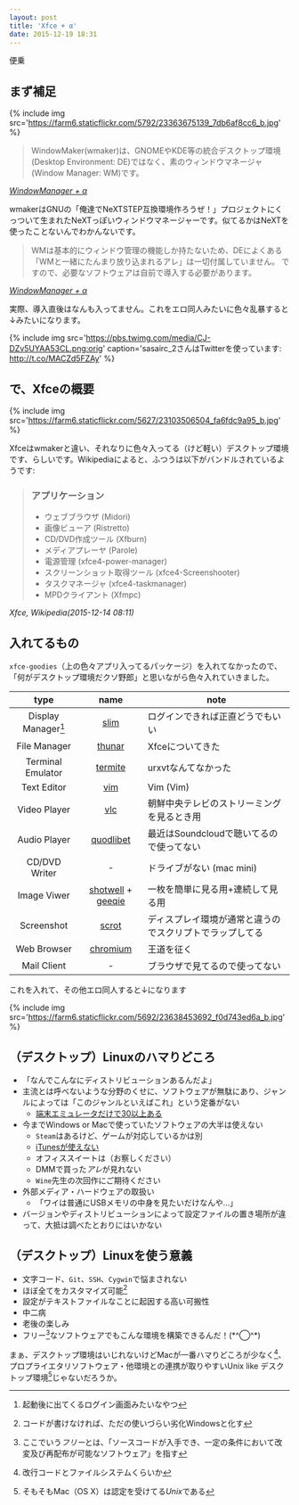```yaml
---
layout: post
title: 'Xfce + α'
date: 2015-12-19 18:31
---
```


便乗

## <i class="fa fa-comment-o fa-fw"></i> まず補足

{% include img src='https://farm6.staticflickr.com/5792/23363675139_7db6af8cc6_b.jpg' %}

> WindowMaker(wmaker)は、GNOMEやKDE等の統合デスクトップ環境(Desktop Environment: DE)ではなく、素のウィンドウマネージャ(Window Manager: WM)です。
>
<cite><a href="https://gist.github.com/sasairc/890e4587f6b9704f2fe3">WindowManager + α</a></cite>

wmakerはGNUの「俺達でNeXTSTEP互換環境作ろうぜ！」プロジェクトにくっついて生まれたNeXTっぽいウィンドウマネージャーです。似てるかはNeXTを使ったことないんでわかんないです。

> WMは基本的にウィンドウ管理の機能しか持たないため、DEによくある「WMと一緒にたんまり放り込まれるアレ」は一切付属していません。 ですので、必要なソフトウェアは自前で導入する必要があります。
>
<cite><a href="https://gist.github.com/sasairc/890e4587f6b9704f2fe3">WindowManager + α</a></cite>

実際、導入直後はなんも入ってません。これをエロ同人みたいに色々乱暴すると↓みたいになります。

{% include img src='https://pbs.twimg.com/media/CJ-DZv5UYAA53CL.png:orig' caption='sasairc_2さんはTwitterを使っています: http://t.co/MACZd5FZAy' %}


## <i class="fa fa-cubes fa-fw"></i> で、Xfceの概要

{% include img src='https://farm6.staticflickr.com/5627/23103506504_fa6fdc9a95_b.jpg' %}

Xfceはwmakerと違い、それなりに色々入ってる（けど軽い）デスクトップ環境です、らしいです。Wikipediaによると、ふつうは以下がバンドルされているようです:

> ### アプリケーション
>
> * ウェブブラウザ (Midori)
> * 画像ビューア (Ristretto)
> * CD/DVD作成ツール (Xfburn)
> * メディアプレーヤ (Parole)
> * 電源管理 (xfce4-power-manager)
> * スクリーンショット取得ツール (xfce4-Screenshooter)
> * タスクマネージャ (xfce4-taskmanager)
> * MPDクライアント (Xfmpc)
>
<cite>Xfce, Wikipedia(2015-12-14 08:11)</cite>


## <i class="fa fa-download fa-fw"></i> 入れてるもの

`xfce-goodies`（上の色々アプリ入ってるパッケージ）を入れてなかったので、「何がデスクトップ環境だクソ野郎」と思いながら色々入れていきました。

|type               |name                 |note                                                                           |
|:-----------------:|:-------------------:|-------------------------------------------------------------------------------|
|Display Manager[^1]|[slim]               |ログインできれば正直どうでもいい                                               |
|File Manager       |[thunar]             |Xfceについてきた                                                               |
|Terminal Emulator  |[termite]            |urxvtなんてなかった                                                            |
|Text Editor        |[vim]                |Vim (Vim)                                                                      |
|Video Player       |[vlc]                |朝鮮中央テレビのストリーミングを見るとき用                                     |
|Audio Player       |[quodlibet]          |最近はSoundcloudで聴いてるので使ってない                                       |
|CD/DVD Writer      |-                    |ドライブがない (mac mini)                                                      |
|Image Viwer        |[shotwell] + [geeqie]|一枚を簡単に見る用+連続して見る用                                              |
|Screenshot         |[scrot]              |ディスプレイ環境が通常と違うのでスクリプトでラップしてる                       |
|Web Browser        |[chromium]           |王道を征く                                                                     |
|Mail Client        |-                    |ブラウザで見てるので使ってない                                                 |

[^1]: 起動後に出てくるログイン画面みたいなやつ

[slim]:      http://slim.berlios.de/
[thunar]:    http://docs.xfce.org/xfce/thunar/start
[termite]:   https://github.com/thestinger/termite
[vim]:       http://www.vim.org/
[vlc]:       https://www.videolan.org/vlc/
[quodlibet]: https://quodlibet.readthedocs.org/en/latest/
[shotwell]:  https://wiki.gnome.org/Apps/Shotwell
[geeqie]:    http://geeqie.sourceforge.net/
[scrot]:     http://freecode.com/projects/scrot
[chromium]:  https://www.chromium.org/Home

これを入れて、その他エロ同人すると↓になります

{% include img src='https://farm6.staticflickr.com/5692/23638453692_f0d743ed6a_b.jpg' %}


## <i class="fa fa-exclamation-circle fa-fw"></i> （デスクトップ）Linuxのハマりどころ

- 「なんでこんなにディストリビューションあるんだよ」
- 主流とは呼べないような分野のくせに、ソフトウェアが無駄にあり、ジャンルによっては「このジャンルといえばこれ」という定番がない
    - [端末エミュレータだけで30以上ある](https://wiki.archlinuxjp.org/index.php/%E3%82%A2%E3%83%97%E3%83%AA%E3%82%B1%E3%83%BC%E3%82%B7%E3%83%A7%E3%83%B3%E4%B8%80%E8%A6%A7#.E3.82.BF.E3.83.BC.E3.83.9F.E3.83.8A.E3.83.AB.E3.82.A8.E3.83.9F.E3.83.A5.E3.83.AC.E3.83.BC.E3.82.BF)
- 今までWindows or Macで使っていたソフトウェアの大半は使えない
    - `Steam`はあるけど、ゲームが対応しているかは別
    - [iTunesが使えない](https://appdb.winehq.org/objectManager.php?sClass=application&iId=1347)
    - オフィススイートは（お察しください）
    - DMMで買った*アレ*が見れない
    - `Wine`先生の次回作にご期待ください
- 外部メディア・ハードウェアの取扱い
    - 「ワイは普通にUSBメモリの中身を見たいだけなんや...」
- バージョンやディストリビューションによって設定ファイルの置き場所が違って、大抵は調べたとおりにはいかない


## <i class="fa fa-heart fa-fw"></i> （デスクトップ）Linuxを使う意義

- 文字コード、`Git`、`SSH`、`Cygwin`で悩まされない
- ほぼ全てをカスタマイズ可能[^5]
- 設定がテキストファイルなことに起因する高い可搬性
- 中二病
- 老後の楽しみ
- フリー[^4]なソフトウェアでもこんな環境を構築できるんだ！(\*^◯^\*)

まぁ、デスクトップ環境はいじれないけどMacが一番ハマりどころが少なく[^7]、プロプライエタリソフトウェア・他環境との連携が取りやすいUnix like デスクトップ環境[^6]じゃないだろうか。

[^4]: ここでいう*フリー*とは、「ソースコードが入手でき、一定の条件において改変及び再配布が可能なソフトウェア」を指す
[^5]: コードが書けなければ、ただの使いづらい劣化Windowsと化す
[^6]: そもそもMac（OS X）は認定を受けてる*Unix*である
[^7]: 改行コードとファイルシステムくらいか
